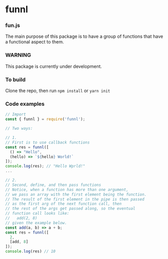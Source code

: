 # funnl

### fun.js ###

The main purpose of this package is to have a group of functions that have a functional aspect to them.

### WARNING ###

This package is currently under development. 

### To build ###

Clone the repo, then run `npm install` or `yarn init`

### Code examples ###

```javascript
// Import
const { funnl } = require('funnl');

// Two ways:

// 1.
// First is to use callback functions
const res = funnl([
  () => "Hello",
  (hello) => `${hello} World!` 
]);
console.log(res); // "Hello Wprld!"
...

// 2.
// Second, define, and then pass functions
// Notice, when a function has more than one argument,
// we pass an array with the first element being the function.
// The result of the first element in the pipe is then passed
// as the first arg of the next function call, then
// the rest of the args get passed along, so the eventual
// function call looks like:
//   add(2, 8)
// given the example below.
const add(a, b) => a + b;
const res = funnl([
  2,
  [add, 8]
]);
console.log(res) // 10
```
